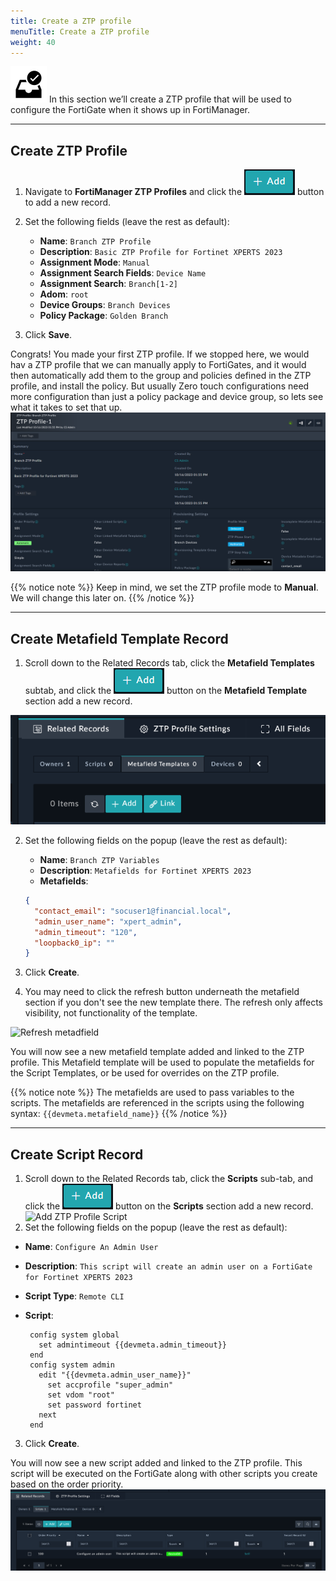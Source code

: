 ```yaml
---
title: Create a ZTP profile
menuTitle: Create a ZTP profile
weight: 40
---
```


![search_icon](check_box.svg)
In this section we’ll create a ZTP profile that will be used to configure the FortiGate when it shows up in FortiManager.

---
## Create ZTP Profile
1. Navigate to **FortiManager ZTP Profiles** and click the ![Add button](add.png?classes=inline) button to add a new record.
2. Set the following fields (leave the rest as default):
    - **Name**: ```Branch ZTP Profile```
    - **Description**: ```Basic ZTP Profile for Fortinet XPERTS 2023```
    - **Assignment Mode**: ```Manual```
    - **Assignment Search Fields**: ```Device Name```
    - **Assignment Search**: ```Branch[1-2]```
    - **Adom**: ```root```
    - **Device Groups**: ```Branch Devices```
    - **Policy Package**: ```Golden Branch```

3. Click **Save**.

Congrats! You made your first ZTP profile. If we stopped here, we would hav a ZTP profile that we can manually apply to FortiGates, and it would then automatically add them to the group and policies defined in the ZTP profile, and install the policy. But usually Zero touch configurations need more configuration than just a policy package and device group, so lets see what it takes to set that up.
![ZTP Profile](ztp_profile.png)

{{% notice note %}}
Keep in mind, we set the ZTP profile mode to **Manual**. We will change this later on.
{{% /notice %}}

---
## Create Metafield Template Record

1. Scroll down to the Related Records tab, click the **Metafield Templates** subtab, and click the ![Add button](add.png?classes=inline) button on the **Metafield Template** section add a new record.

![Add metafield template](Add_metafield_template.png)

2. Set the following fields on the popup (leave the rest as default):
    - **Name**: ```Branch ZTP Variables```
    - **Description**: ```Metafields for Fortinet XPERTS 2023```
    - **Metafields**:
         
    ```json
    {
      "contact_email": "socuser1@financial.local",
      "admin_user_name": "xpert_admin",
      "admin_timeout": "120",
      "loopback0_ip": "" 
   }
   ```
3. Click **Create**.
4. You may need to click the refresh button underneath the metafield section if you don't see the new template there. The refresh only affects visibility, not functionality of the template.

![Refresh metadfield](refresh_metafield.png)

You will now see a new metafield template added and linked to the ZTP profile. This Metafield template will be used to populate the metafields for the Script Templates, or be used for overrides on the ZTP profile.

{{% notice note %}}
The metafields are used to pass variables to the scripts. The metafields are referenced in the scripts using the following syntax: `{{devmeta.metafield_name}}`
{{% /notice %}}

---

## Create Script Record
1. Scroll down to the Related Records tab, click the **Scripts** sub-tab, and click the ![Add button](add.png?classes=inline) button on the **Scripts** section add a new record.
![Add ZTP Profile Script](add_ztp_profile_script.png)
2. Set the following fields on the popup (leave the rest as default):
- **Name**: `Configure An Admin User`
- **Description**: `This script will create an admin user on a FortiGate for Fortinet XPERTS 2023`
- **Script Type**: `Remote CLI`
- **Script**:
  
   ```text
    config system global
      set admintimeout {{devmeta.admin_timeout}}
    end
    config system admin
      edit "{{devmeta.admin_user_name}}"
        set accprofile "super_admin"
        set vdom "root"
        set password fortinet
      next
    end
  ```

3. Click **Create**.

You will now see a new script added and linked to the ZTP profile. This script will be executed on the FortiGate along with other scripts you create based on the order priority.
![CLI Script ZTP Profile](cli_script_ztp_profile.png)
